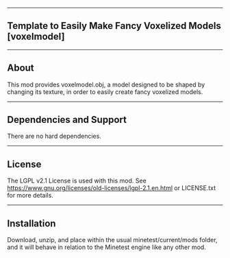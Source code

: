 -------------------------------------------------------------------------------------------------------------
Template to Easily Make Fancy Voxelized Models
[voxelmodel]
-------------------------------------------------------------------------------------------------------------

-------------------------------------------------------------------------------------------------------------
About
-------------------------------------------------------------------------------------------------------------
This mod provides voxelmodel.obj, a model designed to be shaped by changing its texture, in order to easily create fancy voxelized models.

-------------------------------------------------------------------------------------------------------------
Dependencies and Support
-------------------------------------------------------------------------------------------------------------
There are no hard dependencies.

-------------------------------------------------------------------------------------------------------------
License
-------------------------------------------------------------------------------------------------------------
The LGPL v2.1 License is used with this mod. See https://www.gnu.org/licenses/old-licenses/lgpl-2.1.en.html or LICENSE.txt for more details.

-------------------------------------------------------------------------------------------------------------
Installation
-------------------------------------------------------------------------------------------------------------
Download, unzip, and place within the usual minetest/current/mods folder, and it will behave in relation to the Minetest engine like any other mod.

